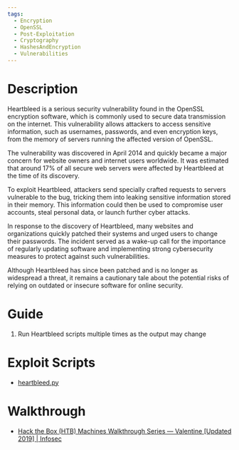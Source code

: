 ```yaml
---
tags:
  - Encryption
  - OpenSSL
  - Post-Exploitation
  - Cryptography
  - HashesAndEncryption
  - Vulnerabilities
---
```


# Description

Heartbleed is a serious security vulnerability found in the OpenSSL encryption software, which is commonly used to secure data transmission on the internet. This vulnerability allows attackers to access sensitive information, such as usernames, passwords, and even encryption keys, from the memory of servers running the affected version of OpenSSL.

The vulnerability was discovered in April 2014 and quickly became a major concern for website owners and internet users worldwide. It was estimated that around 17% of all secure web servers were affected by Heartbleed at the time of its discovery.

To exploit Heartbleed, attackers send specially crafted requests to servers vulnerable to the bug, tricking them into leaking sensitive information stored in their memory. This information could then be used to compromise user accounts, steal personal data, or launch further cyber attacks.

In response to the discovery of Heartbleed, many websites and organizations quickly patched their systems and urged users to change their passwords. The incident served as a wake-up call for the importance of regularly updating software and implementing strong cybersecurity measures to protect against such vulnerabilities.

Although Heartbleed has since been patched and is no longer as widespread a threat, it remains a cautionary tale about the potential risks of relying on outdated or insecure software for online security.
# Guide

1. Run Heartbleed scripts multiple times as the output may change


# Exploit Scripts

* [heartbleed.py](https://gist.githubusercontent.com/eelsivart/10174134/raw/8aea10b2f0f6842ccff97ee921a836cf05cd7530/heartbleed.py)

# Walkthrough

* [Hack the Box (HTB) Machines Walkthrough Series — Valentine \[Updated 2019\] | Infosec](https://resources.infosecinstitute.com/topic/hack-the-box-htb-machines-walkthrough-series-valentine/)

